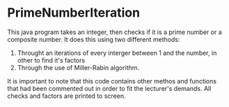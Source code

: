 # PrimeNumberIteration
This java program takes an integer, then checks if it is a prime number or a composite number.
It does this using two different methods:
1. Throught an iterations of every interger between 1 and the number, in other to find it's factors
2. Through the use of Miller-Rabin algorithm.

It is important to note that this code contains other methos and functions that had been commented out in order to fit the lecturer's demands.
All checks and factors are printed to screen.
